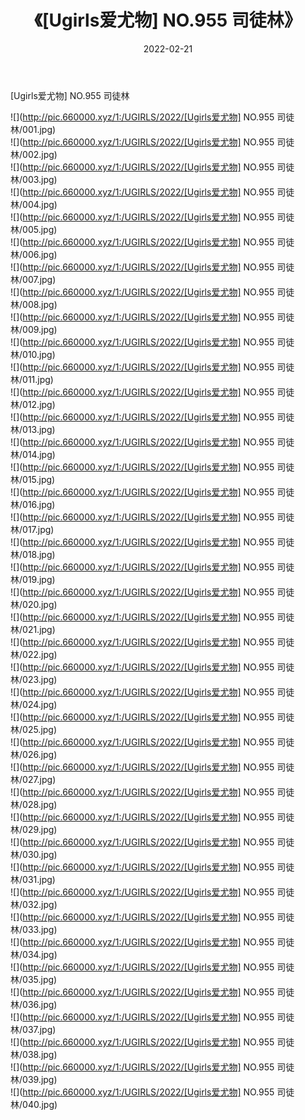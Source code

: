 ﻿---
layout: post
title:  《[Ugirls爱尤物] NO.955 司徒林》
date:   2022-02-21
img: http://pic.660000.xyz/1:/UGIRLS/2022/[Ugirls爱尤物] NO.955 司徒林/000.jpg
categories: [美女, 清纯, 唯美]
---

[Ugirls爱尤物] NO.955 司徒林

 ![](http://pic.660000.xyz/1:/UGIRLS/2022/[Ugirls爱尤物] NO.955 司徒林/001.jpg) <br>![](http://pic.660000.xyz/1:/UGIRLS/2022/[Ugirls爱尤物] NO.955 司徒林/002.jpg) <br>![](http://pic.660000.xyz/1:/UGIRLS/2022/[Ugirls爱尤物] NO.955 司徒林/003.jpg) <br>![](http://pic.660000.xyz/1:/UGIRLS/2022/[Ugirls爱尤物] NO.955 司徒林/004.jpg) <br>![](http://pic.660000.xyz/1:/UGIRLS/2022/[Ugirls爱尤物] NO.955 司徒林/005.jpg) <br>![](http://pic.660000.xyz/1:/UGIRLS/2022/[Ugirls爱尤物] NO.955 司徒林/006.jpg) <br>![](http://pic.660000.xyz/1:/UGIRLS/2022/[Ugirls爱尤物] NO.955 司徒林/007.jpg) <br>![](http://pic.660000.xyz/1:/UGIRLS/2022/[Ugirls爱尤物] NO.955 司徒林/008.jpg) <br>![](http://pic.660000.xyz/1:/UGIRLS/2022/[Ugirls爱尤物] NO.955 司徒林/009.jpg) <br>![](http://pic.660000.xyz/1:/UGIRLS/2022/[Ugirls爱尤物] NO.955 司徒林/010.jpg) <br>![](http://pic.660000.xyz/1:/UGIRLS/2022/[Ugirls爱尤物] NO.955 司徒林/011.jpg) <br>![](http://pic.660000.xyz/1:/UGIRLS/2022/[Ugirls爱尤物] NO.955 司徒林/012.jpg) <br>![](http://pic.660000.xyz/1:/UGIRLS/2022/[Ugirls爱尤物] NO.955 司徒林/013.jpg) <br>![](http://pic.660000.xyz/1:/UGIRLS/2022/[Ugirls爱尤物] NO.955 司徒林/014.jpg) <br>![](http://pic.660000.xyz/1:/UGIRLS/2022/[Ugirls爱尤物] NO.955 司徒林/015.jpg) <br>![](http://pic.660000.xyz/1:/UGIRLS/2022/[Ugirls爱尤物] NO.955 司徒林/016.jpg) <br>![](http://pic.660000.xyz/1:/UGIRLS/2022/[Ugirls爱尤物] NO.955 司徒林/017.jpg) <br>![](http://pic.660000.xyz/1:/UGIRLS/2022/[Ugirls爱尤物] NO.955 司徒林/018.jpg) <br>![](http://pic.660000.xyz/1:/UGIRLS/2022/[Ugirls爱尤物] NO.955 司徒林/019.jpg) <br>![](http://pic.660000.xyz/1:/UGIRLS/2022/[Ugirls爱尤物] NO.955 司徒林/020.jpg) <br>![](http://pic.660000.xyz/1:/UGIRLS/2022/[Ugirls爱尤物] NO.955 司徒林/021.jpg) <br>![](http://pic.660000.xyz/1:/UGIRLS/2022/[Ugirls爱尤物] NO.955 司徒林/022.jpg) <br>![](http://pic.660000.xyz/1:/UGIRLS/2022/[Ugirls爱尤物] NO.955 司徒林/023.jpg) <br>![](http://pic.660000.xyz/1:/UGIRLS/2022/[Ugirls爱尤物] NO.955 司徒林/024.jpg) <br>![](http://pic.660000.xyz/1:/UGIRLS/2022/[Ugirls爱尤物] NO.955 司徒林/025.jpg) <br>![](http://pic.660000.xyz/1:/UGIRLS/2022/[Ugirls爱尤物] NO.955 司徒林/026.jpg) <br>![](http://pic.660000.xyz/1:/UGIRLS/2022/[Ugirls爱尤物] NO.955 司徒林/027.jpg) <br>![](http://pic.660000.xyz/1:/UGIRLS/2022/[Ugirls爱尤物] NO.955 司徒林/028.jpg) <br>![](http://pic.660000.xyz/1:/UGIRLS/2022/[Ugirls爱尤物] NO.955 司徒林/029.jpg) <br>![](http://pic.660000.xyz/1:/UGIRLS/2022/[Ugirls爱尤物] NO.955 司徒林/030.jpg) <br>![](http://pic.660000.xyz/1:/UGIRLS/2022/[Ugirls爱尤物] NO.955 司徒林/031.jpg) <br>![](http://pic.660000.xyz/1:/UGIRLS/2022/[Ugirls爱尤物] NO.955 司徒林/032.jpg) <br>![](http://pic.660000.xyz/1:/UGIRLS/2022/[Ugirls爱尤物] NO.955 司徒林/033.jpg) <br>![](http://pic.660000.xyz/1:/UGIRLS/2022/[Ugirls爱尤物] NO.955 司徒林/034.jpg) <br>![](http://pic.660000.xyz/1:/UGIRLS/2022/[Ugirls爱尤物] NO.955 司徒林/035.jpg) <br>![](http://pic.660000.xyz/1:/UGIRLS/2022/[Ugirls爱尤物] NO.955 司徒林/036.jpg) <br>![](http://pic.660000.xyz/1:/UGIRLS/2022/[Ugirls爱尤物] NO.955 司徒林/037.jpg) <br>![](http://pic.660000.xyz/1:/UGIRLS/2022/[Ugirls爱尤物] NO.955 司徒林/038.jpg) <br>![](http://pic.660000.xyz/1:/UGIRLS/2022/[Ugirls爱尤物] NO.955 司徒林/039.jpg) <br>![](http://pic.660000.xyz/1:/UGIRLS/2022/[Ugirls爱尤物] NO.955 司徒林/040.jpg) <br>